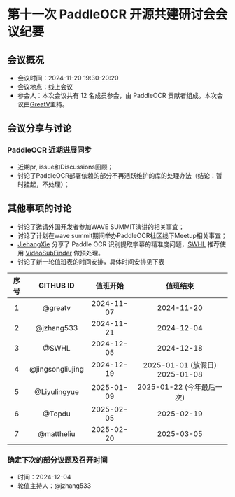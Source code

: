 # 第十一次 PaddleOCR 开源共建研讨会会议纪要

## 会议概况

- 会议时间：2024-11-20 19:30-20:20
- 会议地点：线上会议
- 参会人：本次会议共有 12 名成员参会，由 PaddleOCR 贡献者组成。本次会议由[GreatV](https://github.com/GreatV)主持。

## 会议分享与讨论

### PaddleOCR 近期进展同步

- 近期pr, issue和Discussions回顾；
- 讨论了PaddleOCR部署依赖的部分不再活跃维护的库的处理办法（结论：暂时挂起，不处理）； 

## 其他事项的讨论

- 讨论了邀请外国开发者参加WAVE SUMMIT演讲的相关事宜；
- 讨论了计划在wave summit期间举办PaddleOCR社区线下Meetup相关事宜；
- [JiehangXie](https://github.com/JiehangXie) 分享了 Paddle OCR 识别提取字幕的精准度问题，[SWHL](https://github.com/SWHL) 推荐使用 [VideoSubFinder](https://sourceforge.net/projects/videosubfinder/) 做预处理。
- 讨论了新一轮值班表的时间安排，具体时间安排见下表

序号|GITHUB ID|值班开始|值班结束
:------:|:------:|:------:|:------:
1|@greatv|2024-11-07|2024-11-20
2|@jzhang533|2024-11-21|2024-12-04
3|@SWHL|2024-12-05|2024-12-18
4|@jingsongliujing|2024-12-19|2025-01-01 (放假日) 2025-01-08
5|@Liyulingyue|2025-01-09|2025-01-22 (今年最后一次)
6|@Topdu|2025-02-05|2025-02-19
7|@mattheliu|2025-02-20|2025-03-05

### 确定下次的部分议题及召开时间

- 时间：2024-12-04
- 轮值主持人：@jzhang533

